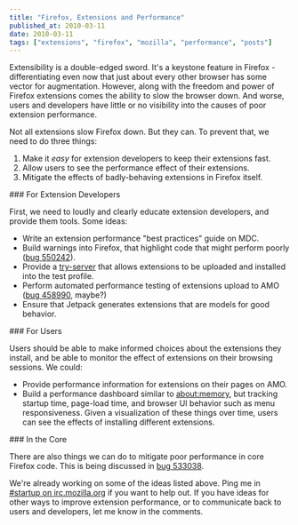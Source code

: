 ```yaml
---
title: "Firefox, Extensions and Performance"
published_at: 2010-03-11
date: 2010-03-11
tags: ["extensions", "firefox", "mozilla", "performance", "posts"]
---
```

Extensibility is a double-edged sword. It's a keystone feature in Firefox - differentiating even now that just about every other browser has some vector for augmentation. However, along with the freedom and power of Firefox extensions comes the ability to slow the browser down. And worse, users and developers have little or no visibility into the causes of poor extension performance.

Not all extensions slow Firefox down. But they can. To prevent that, we need to do three things:

1.  Make it *easy* for extension developers to keep their extensions fast.
2.  Allow users to see the performance effect of their extensions.
3.  Mitigate the effects of badly-behaving extensions in Firefox itself.

\#\#\# For Extension Developers

First, we need to loudly and clearly educate extension developers, and provide them tools. Some ideas:

*   Write an extension performance "best practices" guide on MDC.
*   Build warnings into Firefox, that highlight code that might perform poorly ([bug 550242](https://bugzilla.mozilla.org/show_bug.cgi?id=550242)).
*   Provide a [try-server](https://wiki.mozilla.org/Build:TryServer) that allows extensions to be uploaded and installed into the test profile.
*   Perform automated performance testing of extensions upload to AMO ([bug 458990](https://bugzilla.mozilla.org/show_bug.cgi?id=458990), maybe?)
*   Ensure that Jetpack generates extensions that are models for good behavior.

\#\#\# For Users

Users should be able to make informed choices about the extensions they install, and be able to monitor the effect of extensions on their browsing sessions. We could:

*   Provide performance information for extensions on their pages on AMO.
*   Build a performance dashboard similar to [about:memory](https://bugzilla.mozilla.org/show_bug.cgi?id=515354), but tracking startup time, page-load time, and browser UI behavior such as menu responsiveness. Given a visualization of these things over time, users can see the effects of installing different extensions.

\#\#\# In the Core

There are also things we can do to mitigate poor performance in core Firefox code. This is being discussed in [bug 533038](https://bugzilla.mozilla.org/show_bug.cgi?id=533038).

We're already working on some of the ideas listed above. Ping me in [\#startup on irc.mozilla.org](irc://irc.mozilla.org/\#startup) if you want to help out. If you have ideas for other ways to improve extension performance, or to communicate back to users and developers, let me know in the comments.